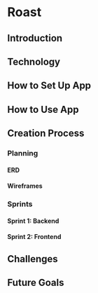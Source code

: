 # Roast
## Introduction
## Technology
## How to Set Up App
## How to Use App
## Creation Process
### Planning
#### ERD
#### Wireframes
### Sprints
#### Sprint 1: Backend
#### Sprint 2: Frontend
## Challenges
## Future Goals